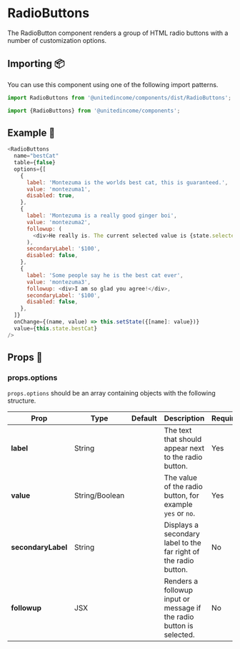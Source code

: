 # RadioButtons

The RadioButton component renders a group of HTML radio buttons with a number of customization options.

## Importing 📦

You can use this component using one of the following import patterns.

```javascript
import RadioButtons from '@unitedincome/components/dist/RadioButtons';
```

```javascript
import {RadioButtons} from '@unitedincome/components';
```

## Example 🚀

```javascript
<RadioButtons
  name="bestCat"
  table={false}
  options={[
    {
      label: 'Montezuma is the worlds best cat, this is guaranteed.',
      value: 'montezuma1',
      disabled: true,
    },
    {
      label: 'Montezuma is a really good ginger boi',
      value: 'montezuma2',
      followup: (
        <div>He really is. The current selected value is {state.selected}</div>
      ),
      secondaryLabel: '$100',
      disabled: false,
    },
    {
      label: 'Some people say he is the best cat ever',
      value: 'montezuma3',
      followup: <div>I am so glad you agree!</div>,
      secondaryLabel: '$100',
      disabled: false,
    },
  ]}
  onChange={(name, value) => this.setState({[name]: value})}
  value={this.state.bestCat}
/>
```

## Props 🔧

### props.options

`props.options` should be an array containing objects with the following structure.

| Prop               | Type           | Default | Description                                                          | Required |
| ------------------ | -------------- | ------- | -------------------------------------------------------------------- | -------- |
| **label**          | String         |         | The text that should appear next to the radio button.                | Yes      |
| **value**          | String/Boolean |         | The value of the radio button, for example `yes` or `no`.            | Yes      |
| **secondaryLabel** | String         |         | Displays a secondary label to the far right of the radio button.     | No       |
| **followup**       | JSX            |         | Renders a followup input or message if the radio button is selected. | No       |
